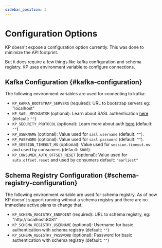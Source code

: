 ```yaml
---
sidebar_position: 3
---
```

# Configuration Options

KP doesn't expose a configuration option currently. This was done to minimize the API footprint.

But it does require a few things like kafka configuration and schema registry.
KP uses environment variable to configure connections.

## Kafka Configuration {#kafka-configuration}
The following environment variables are used for connecting to kafka:

- `KP_KAFKA_BOOTSTRAP_SERVERS` (required): URL to bootstrap servers eg: "localhost"
- `KP_SASL_MECHANISM` (optional): Learn about SASL authentication [here](https://docs.confluent.io/platform/current/kafka/authentication_sasl/index.html) (default: `""`)
- `KP_SECURITY_PROTOCOL` (optional): Learn more about auth [here](https://kafka.apache.org/25/javadoc/org/apache/kafka/common/security/auth/SecurityProtocol.html) (default: `""`)
- `KP_USERNAME` (optional): Value used for `sasl.username` (default: `""`).
- `KP_PASSWORD` (optional): Value used for `sasl.password` (default: `""`).
- `KP_SESSION_TIMEOUT_MS` (optional): Value used for `session.timeout.ms` and used by consumers (default: `6000`). 
- `KP_CONSUMER_AUTO_OFFSET_RESET` (optional): Value used for `auto.offset.reset` and used by consumers default: `"earliest"`

## Schema Registry Configuration {#schema-registry-configuration}
The following environment variable are used for schema registry.
As of now KP doesn't support running without a schema registry and there are no immediate active plans to change that.

- `KP_SCHEMA_REGISTRY_ENDPOINT` (required): URL to schema registry, eg: "http://localhost:8081"
- `KP_SCHEMA_REGISTRY_USERNAME` (optional): Username for basic authentication with schema registry (default: `""`)
- `KP_SCHEMA_REGISTRY_PASSWORD` (optional): Password for basic authentication with schema registry (default: `""`)
